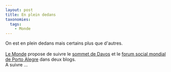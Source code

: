 ```yaml
---
layout: post
title: En plein dedans
taxonomies: 
  tags: 
    - Monde
---
```

On est en plein dedans mais certains plus que d'autres.<br />
<br />
<a href="http://www.lemonde.fr">Le Monde</a> propose de suivre le <a href="http://davos.blog.lemonde.fr/">sommet de Davos</a> et le <a href="http://portoalegre.blog.lemonde.fr/">forum social mondial de Porto Alegre</a> dans deux blogs.<br />
A suivre ...
